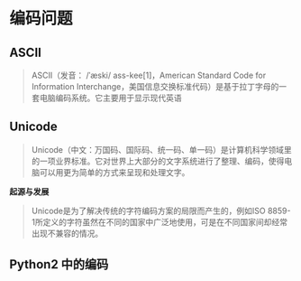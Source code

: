 # 编码问题

## ASCII

> ASCII（发音： /ˈæski/ ass-kee[1]，American Standard Code for Information Interchange，美国信息交换标准代码）是基于拉丁字母的一套电脑编码系统。它主要用于显示现代英语

## Unicode

> Unicode（中文：万国码、国际码、统一码、单一码）是计算机科学领域里的一项业界标准。它对世界上大部分的文字系统进行了整理、编码，使得电脑可以用更为简单的方式来呈现和处理文字。

**起源与发展**

> Unicode是为了解决传统的字符编码方案的局限而产生的，例如ISO 8859-1所定义的字符虽然在不同的国家中广泛地使用，可是在不同国家间却经常出现不兼容的情况。

## Python2 中的编码
